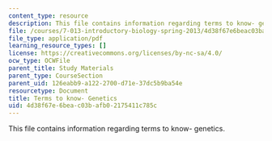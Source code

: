```yaml
---
content_type: resource
description: This file contains information regarding terms to know- genetics.
file: /courses/7-013-introductory-biology-spring-2013/4d38f67e6beac03bafb02175411c785c_MIT7_013S13_Genetics.pdf
file_type: application/pdf
learning_resource_types: []
license: https://creativecommons.org/licenses/by-nc-sa/4.0/
ocw_type: OCWFile
parent_title: Study Materials
parent_type: CourseSection
parent_uid: 126eabb9-a122-2700-d71e-37dc5b9ba54e
resourcetype: Document
title: Terms to know- Genetics
uid: 4d38f67e-6bea-c03b-afb0-2175411c785c
---
```

This file contains information regarding terms to know- genetics.